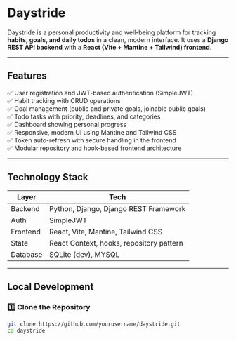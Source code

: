 # Daystride

Daystride is a personal productivity and well-being platform for tracking **habits, goals, and daily todos** in a clean, modern interface. It uses a **Django REST API backend** with a **React (Vite + Mantine + Tailwind) frontend**.

---

## Features

✅ User registration and JWT-based authentication (SimpleJWT)  
✅ Habit tracking with CRUD operations  
✅ Goal management (public and private goals, joinable public goals)  
✅ Todo tasks with priority, deadlines, and categories  
✅ Dashboard showing personal progress  
✅ Responsive, modern UI using Mantine and Tailwind CSS  
✅ Token auto-refresh with secure handling in the frontend  
✅ Modular repository and hook-based frontend architecture

---

## Technology Stack

| Layer        | Tech                                           |
| ------------ | ---------------------------------------------- |
| Backend      | Python, Django, Django REST Framework         |
| Auth         | SimpleJWT                                      |
| Frontend     | React, Vite, Mantine, Tailwind CSS            |
| State        | React Context, hooks, repository pattern      |
| Database     | SQLite (dev), MYSQL    |

---

## Local Development

### 1️⃣ Clone the Repository

```bash
git clone https://github.com/yourusername/daystride.git
cd daystride
```
